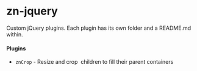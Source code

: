 zn-jquery
=========

Custom jQuery plugins. Each plugin has its own folder and a README.md within.

#### Plugins
* `znCrop` - Resize and crop <img> children to fill their parent containers
